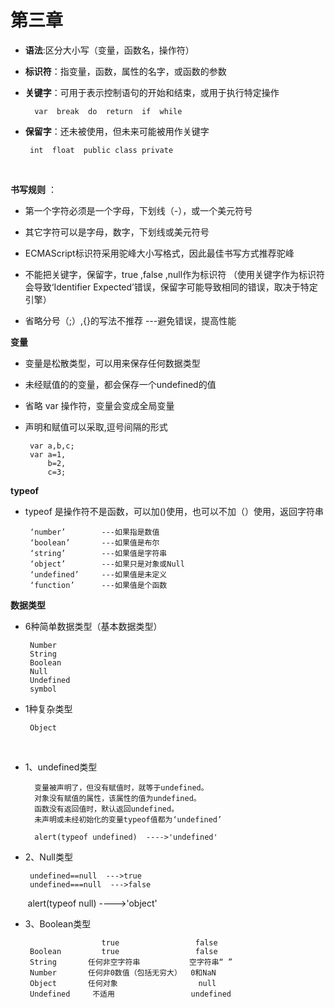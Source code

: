 第三章
=====

* **语法**:区分大小写（变量，函数名，操作符）

* **标识符**：指变量，函数，属性的名字，或函数的参数

* **关键字**：可用于表示控制语句的开始和结束，或用于执行特定操作  

        var  break  do  return  if  while 
        
 * **保留字**：还未被使用，但未来可能被用作关键字    
 
        int  float  public class private
        
   

**书写规则** ： 

  * 第一个字符必须是一个字母，下划线（-），或一个美元符号   

  * 其它字符可以是字母，数字，下划线或美元符号

  * ECMAScript标识符采用驼峰大小写格式，因此最佳书写方式推荐驼峰

  * 不能把关键字，保留字，true ,false ,null作为标识符 （使用关键字作为标识符会导致‘Identifier Expected’错误，保留字可能导致相同的错误，取决于特定引擎）
  
  * 省略分号（;）,{}的写法不推荐 ---避免错误，提高性能
  
  
 **变量**
 
 * 变量是松散类型，可以用来保存任何数据类型
 
 * 未经赋值的的变量，都会保存一个undefined的值
 
 * 省略 var 操作符，变量会变成全局变量
 
 * 声明和赋值可以采取,逗号间隔的形式 
 
        var a,b,c;
        var a=1,
            b=2,
            c=3;
  
 **typeof**
 * typeof 是操作符不是函数，可以加()使用，也可以不加（）使用，返回字符串  
 
        ‘number’        ---如果指是数值
        ‘boolean’       ---如果值是布尔
        ‘string’        ---如果值是字符串
        ‘object’        ---如果只是对象或Null
        ‘undefined’     ---如果值是未定义
        ‘function’      ---如果值是个函数
 
 **数据类型**
 
 * 6种简单数据类型（基本数据类型）
        
        Number
        String
        Boolean
        Null
        Undefined
        symbol
 * 1种复杂类型
 
        Object
        
        
* 1、undefined类型 

        变量被声明了，但没有赋值时，就等于undefined。
        对象没有赋值的属性，该属性的值为undefined。
        函数没有返回值时，默认返回undefined。
        未声明或未经初始化的变量typeof值都为‘undefined’
        
        alert(typeof undefined)  ---->'undefined'
 * 2、Null类型 
 
        undefined==null  --->true
        undefined===null  --->false
        alert(typeof null) ---->'object'
         
 * 3、Boolean类型 
 
                        true                 false
        Boolean         true                 false
        String       任何非空字符串           空字符串“ ”
        Number       任何非0数值（包括无穷大）  0和NaN
        Object       任何对象                  null
        Undefined     不适用                 undefined
        

 
         

